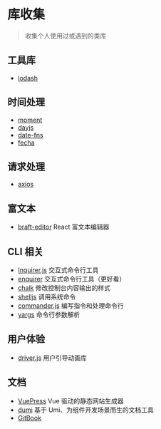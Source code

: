 # 库收集

> 收集个人使用过或遇到的类库

## 工具库

- [lodash](https://github.com/lodash/lodash)

## 时间处理

- [moment](https://github.com/moment/moment)
- [dayjs](https://github.com/iamkun/dayjs)
- [date-fns](https://github.com/date-fns/date-fns)
- [fecha](https://github.com/taylorhakes/fecha)

## 请求处理

- [axios](https://github.com/axios/axios)

## 富文本

- [braft-editor](https://github.com/margox/braft-editor) React 富文本编辑器

## CLI 相关

- [Inquirer.js](https://github.com/SBoudrias/Inquirer.js) 交互式命令行工具
- [enquirer](https://github.com/enquirer/enquirer) 交互式命令行工具（更好看）
- [chalk](https://github.com/chalk/chalk) 修改控制台内容输出的样式
- [shelljs](https://github.com/shelljs/shelljs) 调用系统命令
- [commander.js](https://github.com/tj/commander.js) 编写指令和处理命令行
- [yargs](https://github.com/yargs/yargs) 命令行参数解析

## 用户体验

- [driver.js](https://github.com/kamranahmedse/driver.js) 用户引导动画库

## 文档

- [VuePress](https://github.com/vuejs/vuepress) Vue 驱动的静态网站生成器
- [dumi](https://github.com/umijs/dumi) 基于 Umi、为组件开发场景而生的文档工具
- [GitBook](https://www.gitbook.com)
